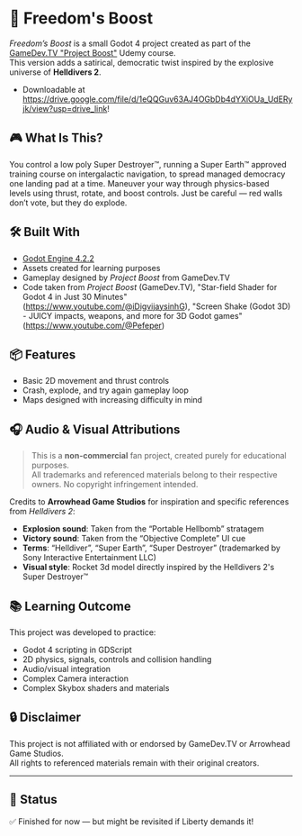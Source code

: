 # 🚀 Freedom's Boost

*Freedom’s Boost* is a small Godot 4 project created as part of the [GameDev.TV "Project Boost"](https://www.udemy.com/course/complete-godot-3d) Udemy course.  
This version adds a satirical, democratic twist inspired by the explosive universe of **Helldivers 2**.
- Downloadable at https://drive.google.com/file/d/1eQQGuv63AJ4OGbDb4dYXiOUa_UdERyjk/view?usp=drive_link!

## 🎮 What Is This?

You control a low poly Super Destroyer™, running a Super Earth™ approved training course on intergalactic navigation, to spread managed democracy one landing pad at a time. Maneuver your way through physics-based levels using thrust, rotate, and boost controls. Just be careful — red walls don’t vote, but they do explode.

## 🛠 Built With

- [Godot Engine 4.2.2](https://godotengine.org/)
- Assets created for learning purposes
- Gameplay designed by *Project Boost* from GameDev.TV
- Code taken from *Project Boost* (GameDev.TV), "Star-field Shader for Godot 4 in Just 30 Minutes" (https://www.youtube.com/@iDigvijaysinhG), "Screen Shake (Godot 3D) - JUICY impacts, weapons, and more for 3D Godot games" (https://www.youtube.com/@Pefeper)

## 📦 Features

- Basic 2D movement and thrust controls
- Crash, explode, and try again gameplay loop
- Maps designed with increasing difficulty in mind

## 🎧 Audio & Visual Attributions

> This is a **non-commercial** fan project, created purely for educational purposes.  
> All trademarks and referenced materials belong to their respective owners. No copyright infringement intended.

Credits to **Arrowhead Game Studios** for inspiration and specific references from *Helldivers 2*:
- **Explosion sound**: Taken from the “Portable Hellbomb” stratagem
- **Victory sound**: Taken from the “Objective Complete” UI cue
- **Terms**: “Helldiver”, “Super Earth”, “Super Destroyer” (trademarked by Sony Interactive Entertainment LLC)
- **Visual style**: Rocket 3d model directly inspired by the Helldivers 2's Super Destroyer™

## 📚 Learning Outcome

This project was developed to practice:
- Godot 4 scripting in GDScript
- 2D physics, signals, controls and collision handling
- Audio/visual integration
- Complex Camera interaction
- Complex Skybox shaders and materials

## 🔒 Disclaimer

This project is not affiliated with or endorsed by GameDev.TV or Arrowhead Game Studios.  
All rights to referenced materials remain with their original creators.

---

## 🚀 Status

✅ Finished for now — but might be revisited if Liberty demands it!


